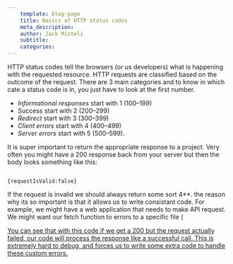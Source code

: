 ```yaml
---
	template: blog-page
	title: Basics of HTTP status codes
	meta_description: 
	author: Jack Misteli
	subtitle: 
	categories:
---
```

 
<p>HTTP status codes tell the browsers (or us developers) what is happening with the requested resource. HTTP requests are classified based on the outcome of the request. There are 3 main categories and to know in which cate a status code is in, you just have to look at the first number.</p>
<ul>
	<li><em>Informational responses</em> start with 1  (100–199)</li>
<li><bold>Success</em> start with 2 (200–299)</li>
<li><em>Redirect</em> start with 3 (300–399)</li>
<li><em>Client errors</em> start with 4 (400–499)</li>
<li> <em>Server errors</em> start with 5 (500–599).</li>
</ul>

<p>It is super important to return the appropriate response to a project. Very often you might have a 200 response back from your server but then the body looks something like this:</p>

<pre><code>
{requestIsValid:false}
</code></pre>

<p>If the request is invalid we should always return some sort 4**. the reason why its so important is that it allows us to write consistant code. For example, we might have a web application that needs to make API request. We might want our fetch function to errors to a specific file (<a href='/javascript/promises-in-real-world-javascript.html)>Check out our article about custom fetched</a>) </p>

<pre><code>
const myFetch = (url, options) => {
	return new Promise((resolve, reject) => {
	fetch(url, options).then(
		data => {
			const isSuccess = res.status.toString()[0] === '2'
			if(!isSuccess){
				const logMessage = `Request  to ${url} with Options ${options} failed with status code ${res.status}
			} else {
				// Do something with successful request
			}
		})
	})
}

</code></pre>

<p>You can see that with this code if we get a 200 but the request actually failed, our code will process the response like a successful call. This is extremely hard to debug, and forces us to write some extra code to handle these custom errors.</p>

